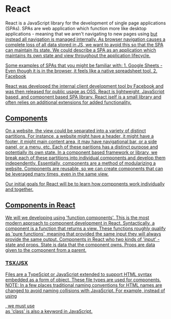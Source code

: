 # React

React is a JavaScript library for the development of single page applications (SPAs). SPAs are web application which function more like desktop applications - meaning that we aren't navigating to new pages using <a href="..."> but instead all navigation is managed internally.  As browser navigation causes a complete loss of all data stored in JS, we want to avoid this so that the SPA can maintain its state.  We could describe a SPA as an application which maintains its own state and view throughout the application lifecycle.

Some examples of SPAs that you might be familiar with:
    1. Google Sheets - Even though it is in the browser, it feels like a native spreadsheet tool.
    2. Facebook

React was developed the internal client development tool by Facebook and was then released for public usage as OSS. React is lightweight, JavaScript based, and component based SPA library. React iself is a small library and often relies on additional extensions for added functionality.

## Components
On a website, the view could be separated into a variety of distinct partitions.  For instance, a website might have a header, it might have a footer, it might main content area, it may have navigational bar, or a side panel, or a menu, etc.  Each of these paritions has a distinct purpose and potentially its own state.  In a component based framework or library, we break each of these partitions into individual components and develop them independently. Essentially, components are a method of modularizing a website. Components are reusable, so we can create components that can be leveraged many times, even in the same view.

Our initial goals for React will be to learn how components work individually and together.

## Components in React
We will we developing using 'function components'. This is the most modern approach to component development in React. Syntactically, a component is a function that returns a view. These functions roughly qualify as 'pure functions', meaning that provided the same input they will always provide the same output. Components in React who two kinds of 'input' - state and props. State is data that the component owns.  Props are data given to the component from a parent.

### TSX/JSX
Files are a TypeScipt or JavaScript extended to support HTML syntax embedded
as a form of object. These file types are used for components. NOTE: In a few places traditional naming conventions for HTML names are changed to avoid naming collisions with JavaScript.  For example, instead of using <div class="class-name">, we must use <div className="class-name"> as 'class' is also a keyword in JavaScript.